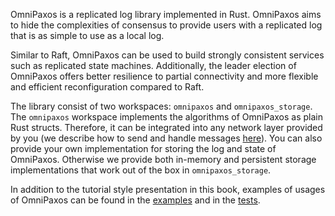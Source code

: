 OmniPaxos is a replicated log library implemented in Rust. OmniPaxos aims to hide the complexities of consensus to provide users with a replicated log that is as simple to use as a local log.

Similar to Raft, OmniPaxos can be used to build strongly consistent services such as replicated state machines. Additionally, the leader election of OmniPaxos offers better resilience to partial connectivity and more flexible and efficient reconfiguration compared to Raft.

The library consist of two workspaces: `omnipaxos` and `omnipaxos_storage`. The `omnipaxos` workspace implements the algorithms of OmniPaxos as plain Rust structs. Therefore, it can be integrated into any network layer provided by you (we describe how to send and handle messages [here](omnipaxos/communication.md)). You can also provide your own implementation for storing the log and state of OmniPaxos. Otherwise we provide both in-memory and persistent storage implementations that work out of the box in `omnipaxos_storage`.

In addition to the tutorial style presentation in this book, examples of usages of OmniPaxos can be found in the [examples](https://github.com/haraldng/omnipaxos/tree/master/examples) and in the [tests](https://github.com/haraldng/omnipaxos/tree/master/omnipaxos/tests).
